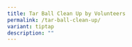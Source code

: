 ```yaml
---
title: Tar Ball Clean Up by Volunteers
permalink: /tar-ball-clean-up/
variant: tiptap
description: ""
---
```

